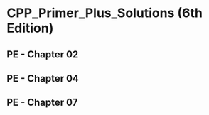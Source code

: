 # CPP_Primer_Plus_Solutions (6th Edition)

## PE - Chapter 02
## PE - Chapter 04
## PE - Chapter 07

